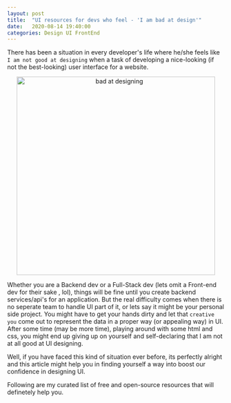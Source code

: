 ```yaml
---
layout: post
title:  "UI resources for devs who feel - 'I am bad at design'"
date:   2020-08-14 19:40:00
categories: Design UI FrontEnd
---
```


There has been a situation in every developer's life where he/she feels like `I am not good at designing` when a task of developing a nice-looking (if not the best-looking) user interface for a website. 

<p align="center">
  <img width="460" src="https://i.imgflip.com/4bgh2e.jpg" title="bad at designing"/></a>  
</p>

Whether you are a Backend dev or a Full-Stack dev (lets omit a Front-end dev for their sake , lol), things will be fine until you create backend services/api's for an application. But the real difficulty comes when there is no seperate team to handle UI part of it, or lets say it might be your personal side project. You might have to get your hands dirty and let that `creative you` come out to represent the data in a proper way (or appealing way) in UI. After some time (may be more time), playing around with some html and css, you might end up giving up on yourself and self-declaring that I am not at all good at UI designing. 

Well, if you have faced this kind of situation ever before, its perfectly alright and this article might help you in finding yourself a way into boost our confidence in designing UI. 

Following are my curated list of free and open-source resources that will definetely help you.


